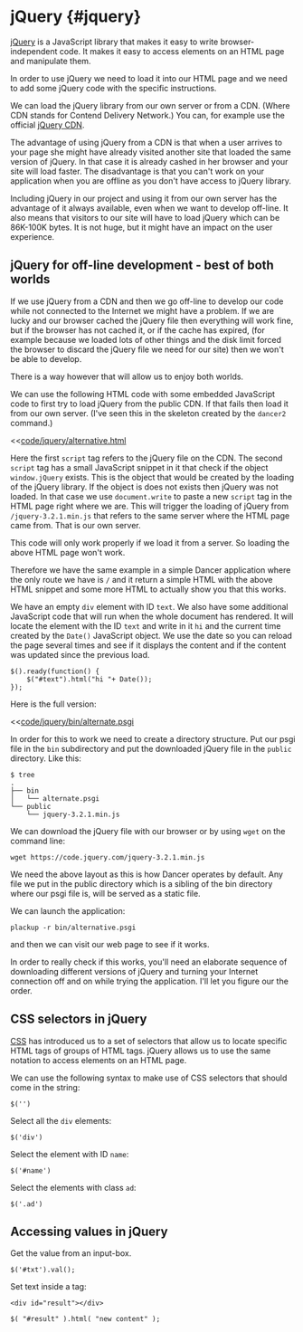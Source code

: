 # jQuery {#jquery}

[jQuery](http://jquery.com/) is a JavaScript library that makes it easy to write browser-independent code. It makes it easy to access elements on an HTML
page and manipulate them.

In order to use jQuery we need to load it into our HTML page and we need to add some jQuery code with the specific instructions.

We can load the jQuery library from our own server or from a CDN. (Where CDN stands for Contend Delivery Network.)
You can, for example use the official [jQuery CDN](https://code.jquery.com/).

The advantage of using jQuery from a CDN is that when a user arrives to your page she might have already visited another site that loaded the same version of jQuery.
In that case it is already cashed in her browser and your site will load faster.
The disadvantage is that you can't work on your application when you are offline as you don't have access to jQuery library.

Including jQuery in our project and using it from our own server has the advantage of it always available, even when we want to develop off-line.
It also means that visitors to our site will have to load jQuery which can be 86K-100K bytes. It is not huge, but it might have an impact on the user experience.

## jQuery for off-line development - best of both worlds

If we use jQuery from a CDN and then we go off-line to develop our code while not connected to the Internet we might have a problem.
If we are lucky and our browser cached the jQuery file then everything will work fine, but if the browser has not cached it, or if the cache has expired,
(for example because we loaded lots of other things and the disk limit forced the browser to discard the jQuery file we need for our site) then
we won't be able to develop.

There is a way however that will allow us to enjoy both worlds.

We can use the following HTML code with some embedded JavaScript code to first try to load jQuery
from the public CDN. If that fails then load it from our own server. (I've seen this in the skeleton created by the `dancer2` command.)

<<[code/jquery/alternative.html](code/jquery/alternative.html)

Here the first `script` tag refers to the jQuery file on the CDN.
The second `script` tag has a small JavaScript snippet in it that check if the object `window.jQuery` exists.
This is the object that would be created by the loading of the jQuery library.
If the object is does not exists then jQuery was not loaded. In that case we use `document.write` to paste a new `script` tag
in the HTML page right where we are. This will trigger the loading of jQuery from `/jquery-3.2.1.min.js` that refers to the
same server where the HTML page came from. That is our own server.

This code will only work properly if we load it from a server. So loading the above HTML page won't work.

Therefore we have the same example in a simple Dancer application where the only route we have is `/` and it return
a simple HTML with the above HTML snippet and some more HTML to actually show you that this works.

We have an empty `div` element with ID `text`. We also have some additional JavaScript code that will run when the whole document has rendered.
It will locate the element with the ID `text` and write in it `hi` and the current time created by the `Date()` JavaScript object.
We use the date so you can reload the page several times and see if it displays the content and if the content was updated since the previous load.

```
$().ready(function() {
    $("#text").html("hi "+ Date());
});
```

Here is the full version:

<<[code/jquery/bin/alternate.psgi](code/jquery/bin/alternate.psgi)

In order for this to work we need to create a directory structure. Put our psgi file in the `bin` subdirectory
and put the downloaded jQuery file in the `public` directory. Like this:

```
$ tree
.
├── bin
│   └── alternate.psgi
└── public
    └── jquery-3.2.1.min.js
```

We can download the jQuery file with our browser or by using `wget` on the command line:

```
wget https://code.jquery.com/jquery-3.2.1.min.js
```

We need the above layout as this is how Dancer operates by default. Any file we put in the public directory which is a
sibling of the bin directory where our psgi file is, will be served as a static file.

We can launch the application:

```
plackup -r bin/alternative.psgi
```

and then we can visit our web page to see if it works.

In order to really check if this works, you'll need an elaborate sequence of downloading different versions of jQuery and turning your Internet connection off and on
while trying the application. I'll let you figure our the order.

## CSS selectors in jQuery

[CSS](#css) has introduced us to a set of selectors that allow us to locate specific HTML tags of groups of HTML tags. jQuery allows us to use the same notation
to access elements on an HTML page.

We can use the following syntax to make use of CSS selectors that should come in the string:

```
$('')
```

Select all the `div` elements:

```
$('div')
```

Select the element with ID `name`:

```
$('#name')
```

Select the elements with class `ad`:

```
$('.ad')
```


## Accessing values in jQuery

Get the value from an input-box.

```
$('#txt').val();
```

Set text inside a tag:

```
<div id="result"></div>
```

```
$( "#result" ).html( "new content" );
```

